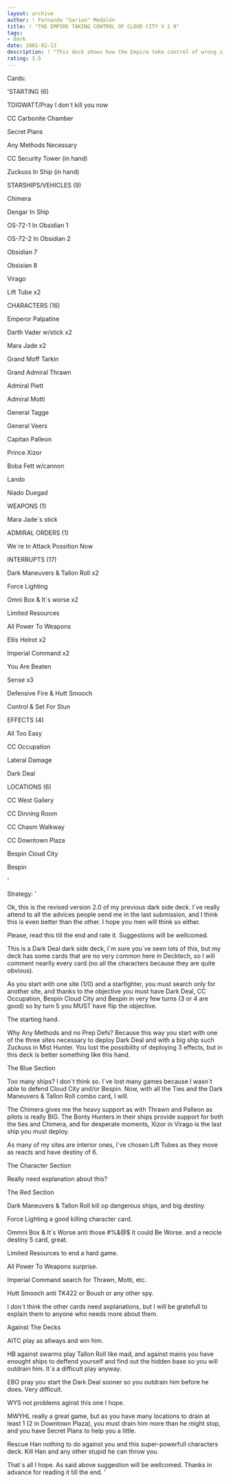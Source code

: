 ```yaml
---
layout: archive
author: ! Fernando "Garion" Medalón
title: ! "THE EMPIRE TAKING CONTROL OF CLOUD CITY V 2 0"
tags:
- Dark
date: 2001-02-13
description: ! "This deck shows how the Empire teke control of wrong situations. KILLING EVERYTHING."
rating: 3.5
---
```

Cards: 

'STARTING (6)

TDIGWATT/Pray I don´t kill you now

CC Carbonite Chamber

Secret Plans

Any Methods Necessary

CC Security Tower (in hand)

Zuckuss In Ship (in hand)


STARSHIPS/VEHICLES (9)

Chimera

Dengar In Ship

OS-72-1 In Obsidian 1

OS-72-2 In Obsidian 2

Obsidian 7

Obsisian 8

Virago

Lift Tube x2


CHARACTERS (16)

Emperor Palpatine

Darth Vader w/stick x2

Mara Jade x2

Grand Moff Tarkin

Grand Admiral Thrawn

Admiral Piett

Admiral Motti

General Tagge

General Veers

Capitan Palleon

Prince Xizor

Boba Fett w/cannon

Lando 

Niado Duegad


WEAPONS (1)

Mara Jade´s stick


ADMIRAL ORDERS (1)

We´re In Attack Possition Now


INTERRUPTS (17)

Dark Maneuvers & Tallon Roll x2

Force Lighting

Omni Box & It´s worse x2

Limited Resources

All Power To Weapons

Ellis Helrot x2

Imperial Command x2

You Are Beaten

Sense x3

Defensive Fire & Hutt Smooch

Control & Set For Stun


EFFECTS (4)

All Too Easy

CC Occupation

Lateral Damage

Dark Deal


LOCATIONS (6)

CC West Gallery

CC Dinning Room

CC Chasm Walkway

CC Downtown Plaza

Bespin Cloud City

Bespin

'

Strategy: '

Ok, this is the revised version 2.0 of my previous dark side deck. I´ve really attend to all the advices people send me in the last submission, and I think this is even better than the other. I hope you men will think so either.

Please, read this till the end and rate it. Suggestions will be wellcomed.


This is a Dark Deal dark side deck, I´m sure you´ve seen lots of this, but my deck has some cards that are no very common here in Decktech, so I will comment nearlly every card (no all the characters because they are quite obvious).

As you start with one site (1/0) and a starfighter, you must search only for another site, and thanks to the objective you must have Dark Deal, CC Occupation, Bespin Cloud City and Bespin in very few turns (3 or 4 are good) so by turn 5 you MUST have flip the objective.


The starting hand.

Why Any Methods and no Prep Defs? Because this way you start with one of the three sites necessary to deploy Dark Deal and with a big ship such Zuckuss in Mist Hunter. You lost the possibility of deploying 3 effects, but in this deck is better something like this hand.


The Blue Section

Too many ships? I don´t think so. I´ve lost many games because I wasn´t able to defend Cloud City and/or Bespin. Now, with all the Ties and the Dark Maneuvers & Tallon Roll combo card, I will.

The Chimera gives me the heavy support as with Thrawn and Palleon as pilots is really BIG. The Bonty Hunters in their ships provide support for both the ties and Chimera, and for desperate moments, Xizor in Virago is the last ship you must deploy.

As many of my sites are interior ones, I´ve chosen Lift Tubes as they move as reacts and have destiny of 6.


The Character Section

Really need explanation about this?


The Red Section

Dark Maneuvers & Tallon Roll kill op dangerous ships, and big destiny.

Force Lighting a good killing character card.

Ommni Box & It´s Worse anti those #%&@$ It could Be Worse. and a recicle destiny 5 card, great.

Limited Resources to end a hard game.

All Power To Weapons surprise.

Imperial Command search for Thrawn, Motti, etc.

Hutt Smooch anti TK422 or Boush or any other spy.


I don´t think the other cards need axplanations, but I will be gratefull to explain them to anyone who needs more about them.


Against The Decks

AITC play as allways and win him.

HB against swarms play Tallon Roll like mad, and against mains you have enought ships to deffend yourself and find out the hidden base so you will outdrain him. It´s a difficult play anyway.

EBO pray you start the Dark Deal sooner so you outdrain him before he does. Very difficult.

WYS not problems aginst this one I hope.

MWYHL really a great game, but as you have many locations to drain at least 1 (2 in Downtown Plaza), you must drain him more than he might stop, and you have Secret Plans to help you a little.

Rescue Han nothing to do against you and this super-powerfull characters deck. Kill Han and any other stupid he can throw you.


That´s all I hope. As said above suggestion will be wellcomed. Thanks in advance for reading it till the end. '